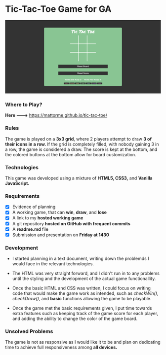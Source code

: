 # Tic-Tac-Toe Game for GA

![](img/preview.png)

### Where to Play?

**Here --->** https://mattorme.github.io/tic-tac-toe/

### Rules

The game is played on a **3x3 grid**, where 2 players attempt to draw **3 of their icons in a row.** If the grid is completely filled, with nobody gaining 3 in a row, the game is considered a draw. The score is kept at the bottom, and the colored buttons at the bottom allow for board customization.

### Technologies

This game was developed using a mixture of **HTML5, CSS3,** and **Vanilla JavaScript.**

### Requirements

- [x] Evidence of planning
- [x] A working game, that can **win**, **draw**, and **lose**
- [x] A link to my **hosted working game**
- [x] A git repository **hosted on GitHub with frequent commits**
- [x] A **readme.md** file
- [x] Submission and presentation on **Friday at 1430**

### Development

- I started planning in a text document, writing down the problemds I would face in the relevant technologies.

- The HTML was very straight forward, and I didn't run in to any problems until the styling and the development of the actual game functionallity.

- Once the basic HTML and CSS was written, I could focus on writing code that would make the game work as intended, such as _checkWin()_, _checkDraw()_, and **basic** functions allowing the game to be playable.

- Once the game met the basic requirements given, I put time towards extra features such as keeping track of the game score for each player, and adding the ability to change the color of the game board.

### Unsolved Problems

The game is not as responsive as I would like it to be and plan on dedicating time to achieve full responsiveness among **all devices.**

